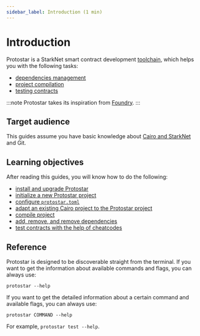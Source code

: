 ```yaml
---
sidebar_label: Introduction (1 min)
---
```


# Introduction

Protostar is a StarkNet smart contract development [toolchain](https://en.wikipedia.org/wiki/Toolchain), which helps you with the following tasks:

- [dependencies management](/docs/tutorials/guides/dependencies-management)
- [project compilation](/docs/tutorials/guides/compiling)
- [testing contracts](/docs/tutorials/guides/testing)

:::note
Protostar takes its inspiration from [Foundry](https://onbjerg.github.io/foundry-book/index.html).
:::

## Target audience

This guides assume you have basic knowledge about [Cairo and StarkNet](https://www.cairo-lang.org/docs/) and Git.

## Learning objectives

After reading this guides, you will know how to do the following:

- [install and upgrade Protostar](/docs/tutorials/installation)
- [initialize a new Protostar project](/docs/tutorials/project-initialization)
- [configure `protostar.toml`](/docs/tutorials/project-initialization#protostartoml)
- [adapt an existing Cairo project to the Protostar project](/docs/tutorials/project-initialization#adapting-an-existing-project-to-the-protostar-project)
- [compile project](/docs/tutorials/guides/compiling)
- [add, remove, and remove dependencies](/docs/tutorials/guides/dependencies-management)
- [test contracts with the help of cheatcodes](/docs/tutorials/guides/testing)

## Reference
Protostar is designed to be discoverable straight from the terminal. If you want to get the information about available commands and flags, you can always use:
```
protostar --help
```
If you want to get the detailed information about a certain command and available flags, you can always use:
```
protostar COMMAND --help
```
For example, `protostar test --help`.
